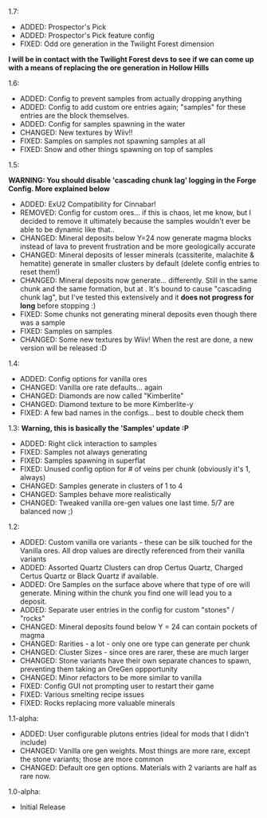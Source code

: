 1.7:
* ADDED: Prospector's Pick
* ADDED: Prospector's Pick feature config
* FIXED: Odd ore generation in the Twilight Forest dimension

**I will be in contact with the Twilight Forest devs to see if we can come up with a means of replacing the ore generation in Hollow Hills**

1.6:

* ADDED: Config to prevent samples from actually dropping anything
* ADDED: Config to add custom ore entries again; "samples" for these entries are the block themselves.
* ADDED: Config for samples spawning in the water
* CHANGED: New textures by Wiiv!!
* FIXED: Samples on samples not spawning samples at all
* FIXED: Snow and other things spawning on top of samples


1.5:

**WARNING: You should disable 'cascading chunk lag' logging in the Forge Config. More explained below**

* ADDED: ExU2 Compatibility for Cinnabar!
* REMOVED: Config for custom ores... if this is chaos, let me know, but I decided to remove it ultimately because the samples wouldn't ever be able to be dynamic like that..
* CHANGED: Mineral deposits below Y=24 now generate magma blocks instead of lava to prevent frustration and be more geologically accurate
* CHANGED: Mineral deposits of lesser minerals (cassiterite, malachite & hematite) generate in smaller clusters by default (delete config entries to reset them!)
* CHANGED: Mineral deposits now generate... differently. Still in the same chunk and the same formation, but at . It's bound to cause "cascading chunk lag", but I've tested this extensively and it **does not progress for long** before stopping :)
* FIXED: Some chunks not generating mineral deposits even though there was a sample
* FIXED: Samples on samples
* CHANGED: Some new textures by Wiiv! When the rest are done, a new version will be released :D


1.4:
* ADDED: Config options for vanilla ores
* CHANGED: Vanilla ore rate defaults... again
* CHANGED: Diamonds are now called "Kimberlite"
* CHANGED: Diamond texture to be more Kimberlite-y
* FIXED: A few bad names in the configs... best to double check them

1.3:
**Warning, this is basically the 'Samples' update :P**

* ADDED: Right click interaction to samples
* FIXED: Samples not always generating
* FIXED: Samples spawning in superflat
* FIXED: Unused config option for # of veins per chunk (obviously it's 1, always)
* CHANGED: Samples generate in clusters of 1 to 4
* CHANGED: Samples behave more realistically
* CHANGED: Tweaked vanilla ore-gen values one last time. 5/7 are balanced now ;)

1.2:

* ADDED: Custom vanilla ore variants - these can be silk touched for the Vanilla ores. All drop values are directly referenced from their vanilla variants
* ADDED: Assorted Quartz Clusters can drop Certus Quartz, Charged Certus Quartz or Black Quartz if available.
* ADDED: Ore Samples on the surface above where that type of ore will generate. Mining within the chunk you find one will lead you to a deposit.
* ADDED: Separate user entries in the config for custom "stones" / "rocks"
* CHANGED: Mineral deposits found below Y = 24 can contain pockets of magma
* CHANGED: Rarities - a lot - only one ore type can generate per chunk
* CHANGED: Cluster Sizes - since ores are rarer, these are much larger
* CHANGED: Stone variants have their own separate chances to spawn, preventing them taking an OreGen oppportunity
* CHANGED: Minor refactors to be more similar to vanilla
* FIXED: Config GUI not prompting user to restart their game
* FIXED: Various smelting recipe issues
* FIXED: Rocks replacing more valuable minerals

1.1-alpha:

* ADDED: User configurable plutons entries (ideal for mods that I didn't include)
* CHANGED: Vanilla ore gen weights. Most things are more rare, except the stone variants; those are more common
* CHANGED: Default ore gen options. Materials with 2 variants are half as rare now.

1.0-alpha:

* Initial Release
